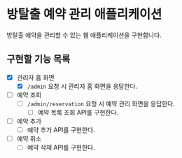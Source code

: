 # 방탈출 예약 관리 애플리케이션

방탈출 예약을 관리할 수 있는 웹 애플리케이션을 구현합니다.

## 구현할 기능 목록

- [X] 관리자 홈 화면
  - [X] `/admin` 요청 시 관리자 홈 화면을 응답한다.
- [ ] 예약 조회
  - [ ] `/admin/reservation` 요청 시 예약 관리 화면을 응답한다.
    - [ ] 예약 목록 조회 API를 구현한다.
- [ ] 예약 추가
  - [ ] 예약 추가 API를 구현한다.
- [ ] 예약 취소
  - [ ] 예약 삭제 API를 구현한다.
